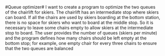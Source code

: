 #Queue optimizer#
I want to create a program to optimize the two queues of the chairlift for skiers.
The chairlift has an intermediate stop where skiers can board.
If all the chairs are used by skiers boarding at the bottom station, there is no space for skiers who want to board at the middle stop.
So it is necessary to leave some chairs empty to allow skiers at the intermediate stop to board.
The user provides the number of queues (skiers per minute) and the program defines how many chairs should be left empty at the bottom stop; for example, one empty chair for every three chairs to ensure that the two queues are balanced
